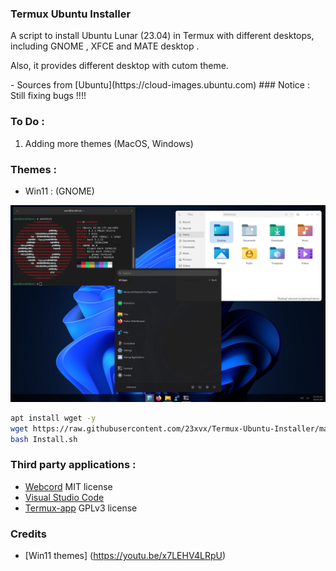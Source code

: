 ### Termux Ubuntu Installer
 <p>A script to install Ubuntu Lunar (23.04) in Termux with different desktops,
 including GNOME , XFCE and MATE desktop . </p>
 <p>Also, it provides different desktop with cutom theme.</p>
- Sources from [Ubuntu](https://cloud-images.ubuntu.com)
### Notice : Still fixing bugs !!!!



### To Do : 
1) Adding more themes (MacOS, Windows) 

### Themes :

- Win11 : (GNOME)
<p align="center"><img src="./Images/win11.png"></p>

```bash 
apt install wget -y 
wget https://raw.githubusercontent.com/23xvx/Termux-Ubuntu-Installer/main/Install.sh
bash Install.sh 
```

### Third party applications :
- [Webcord](https://github.com/SpacingBat3/WebCord) MIT license 
- [Visual Studio Code](https://code.visualstudio.com) 
- [Termux-app](https://github.com/termux/termux-app) GPLv3 license

### Credits 
- [Win11 themes] (https://youtu.be/x7LEHV4LRpU) 